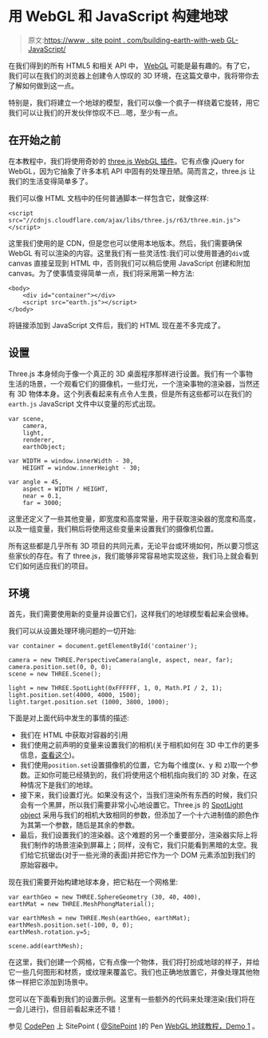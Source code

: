 # 用 WebGL 和 JavaScript 构建地球

> 原文:[https://www . site point . com/building-earth-with-web GL-JavaScript/](https://www.sitepoint.com/building-earth-with-webgl-javascript/)

在我们得到的所有 HTML5 和相关 API 中， [WebGL](https://www.khronos.org/webgl/) 可能是最有趣的。有了它，我们可以在我们的浏览器上创建令人惊叹的 3D 环境，在这篇文章中，我将带你去了解如何做到这一点。

特别是，我们将建立一个地球的模型，我们可以像一个疯子一样绕着它旋转，用它我们可以让我们的开发伙伴惊叹不已…嗯，至少有一点。

## 在开始之前

在本教程中，我们将使用奇妙的 [three.js WebGL 插件](http://threejs.org/)。它有点像 jQuery for WebGL，因为它抽象了许多本机 API 中固有的处理丑陋。简而言之，three.js 让我们的生活变得简单多了。

我们可以像 HTML 文档中的任何普通脚本一样包含它，就像这样:

```
<script src="//cdnjs.cloudflare.com/ajax/libs/three.js/r63/three.min.js"></script>
```

这里我们使用的是 CDN，但是您也可以使用本地版本。然后，我们需要确保 WebGL 有可以渲染的内容。这里我们有一些灵活性:我们可以使用普通的`div`或 canvas 直接呈现到 HTML 中，否则我们可以稍后使用 JavaScript 创建和附加 canvas。为了使事情变得简单一点，我们将采用第一种方法:

```
<body>
    <div id="container"></div>
    <script src="earth.js"></script>
</body>
```

将链接添加到 JavaScript 文件后，我们的 HTML 现在差不多完成了。

## 设置

Three.js 本身倾向于像一个真正的 3D 桌面程序那样进行设置。我们有一个事物生活的场景，一个观看它们的摄像机，一些灯光，一个渲染事物的渲染器，当然还有 3D 物体本身。这个列表看起来有点令人生畏，但是所有这些都可以在我们的`earth.js` JavaScript 文件中以变量的形式出现。

```
var scene,
    camera,
    light,
    renderer,
    earthObject;

var WIDTH = window.innerWidth - 30,
    HEIGHT = window.innerHeight - 30;

var angle = 45,
    aspect = WIDTH / HEIGHT,
    near = 0.1,
    far = 3000;
```

这里还定义了一些其他变量，即宽度和高度常量，用于获取渲染器的宽度和高度，以及一组变量，我们稍后将使用这些变量来设置我们的摄像机位置。

所有这些都是几乎所有 3D 项目的共同元素，无论平台或环境如何，所以要习惯这些家伙的存在。有了 three.js，我们能够非常容易地实现这些，我们马上就会看到它们如何适应我们的项目。

## 环境

首先，我们需要使用新的变量并设置它们，这样我们的地球模型看起来会很棒。

我们可以从设置处理环境问题的一切开始:

```
var container = document.getElementById('container');

camera = new THREE.PerspectiveCamera(angle, aspect, near, far);
camera.position.set(0, 0, 0);
scene = new THREE.Scene();

light = new THREE.SpotLight(0xFFFFFF, 1, 0, Math.PI / 2, 1);
light.position.set(4000, 4000, 1500);
light.target.position.set (1000, 3800, 1000);
```

下面是对上面代码中发生的事情的描述:

*   我们在 HTML 中获取对容器的引用
*   我们使用之前声明的变量来设置我们的相机(关于相机如何在 3D 中工作的更多信息，[查看这个](https://www.youtube.com/watch?v=EWY-SaHnxkM))。
*   我们使用`position.set`设置摄像机的位置，它为每个维度(x、y 和 z)取一个参数。正如你可能已经猜到的，我们将使用这个相机指向我们的 3D 对象，在这种情况下是我们的地球。
*   接下来，我们设置灯光。如果没有这个，当我们渲染所有东西的时候，我们只会有一个黑屏，所以我们需要非常小心地设置它。Three.js 的 [SpotLight object](http://threejs.org/docs/#Reference/Lights/SpotLight) 采用与我们的相机大致相同的参数，但添加了一个十六进制值的颜色作为其第一个参数，随后是其余的参数。
*   最后，我们设置我们的渲染器。这个难题的另一个重要部分，渲染器实际上将我们制作的场景渲染到屏幕上；同样，没有它，我们只能看到黑暗的太空。我们给它抗锯齿(对于一些光滑的表面)并把它作为一个 DOM 元素添加到我们的原始容器中。

现在我们需要开始构建地球本身，把它粘在一个网格里:

```
var earthGeo = new THREE.SphereGeometry (30, 40, 400), 
earthMat = new THREE.MeshPhongMaterial(); 

var earthMesh = new THREE.Mesh(earthGeo, earthMat); earthMesh.position.set(-100, 0, 0); 
earthMesh.rotation.y=5;

scene.add(earthMesh);
```

在这里，我们创建一个网格，它有点像一个物体，我们将打扮成地球的样子，并给它一些几何图形和材质，或纹理来覆盖它。我们也正确地放置它，并像处理其他物体一样把它添加到场景中。

您可以在下面看到我们的设置示例。这里有一些额外的代码来处理渲染(我们将在一会儿进行)，但目前看起来还不错！

参见 [CodePen](http://codepen.io) 上 SitePoint ( [@SitePoint](http://codepen.io/SitePoint) )的 Pen [WebGL 地球教程，Demo 1](http://codepen.io/SitePoint/pen/RNYJwB/) 。